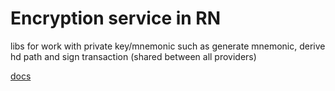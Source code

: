 # Encryption service in RN


libs for work with private key/mnemonic such as generate mnemonic, derive hd path and sign transaction (shared between all providers)

[docs](https://github.com/haqq-network/haqq-wallet-provider-web3-utils/blob/main/docs/modules.md)
